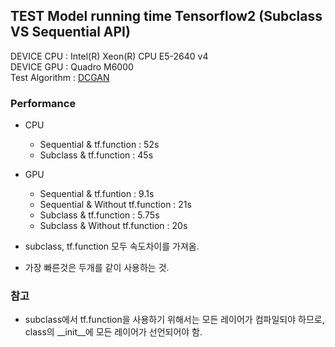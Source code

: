 ## TEST Model running time Tensorflow2 (Subclass VS Sequential API)
DEVICE CPU : Intel(R) Xeon(R) CPU E5-2640 v4 <br>
DEVICE GPU : Quadro M6000<br>
Test Algorithm : [DCGAN](https://www.tensorflow.org/tutorials/generative/dcgan?hl=ko)

### Performance
- CPU
    - Sequential & tf.function : 52s
    - Subclass & tf.function : 45s

- GPU
    - Sequential & tf.funtion : 9.1s
    - Sequential & Without tf.function : 21s
    - Subclass & tf.function : 5.75s
    - Subclass & Without tf.function : 20s

- subclass, tf.function 모두 속도차이를 가져옴.
- 가장 빠른것은 두개를 같이 사용하는 것.

### 참고
- subclass에서 tf.function을 사용하기 위해서는 모든 레이어가 컴파일되야 하므로, class의 __init__에 모든 레이어가 선언되어야 함.
